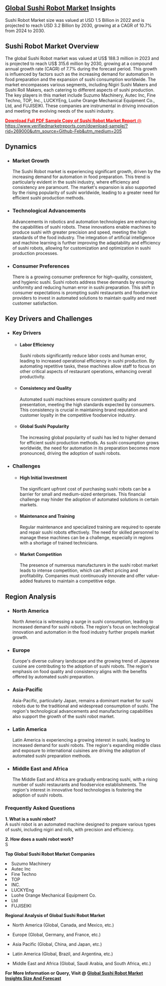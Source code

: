 <h2><a href="https://www.verifiedmarketreports.com/download-sample/?rid=269000&amp;utm_source=Github&amp;utm_medium=205" target="_blank">Global Sushi Robot Market</a> Insights</h2><p>Sushi Robot Market size was valued at USD 1.5 Billion in 2022 and is projected to reach USD 3.2 Billion by 2030, growing at a CAGR of 10.7% from 2024 to 2030.</p><p> <h2>Sushi Robot Market Overview</h2> <p>The global Sushi Robot market was valued at US$ 188.3 million in 2023 and is projected to reach US$ 315.6 million by 2030, growing at a compound annual growth rate (CAGR) of 7.7% during the forecast period. This growth is influenced by factors such as the increasing demand for automation in food preparation and the expansion of sushi consumption worldwide. The market encompasses various segments, including Nigiri Sushi Makers and Sushi Roll Makers, each catering to different aspects of sushi production. The key players in this market include Suzumo Machinery, Autec Inc, Fine Techno, TOP, Inc., LUCKYEng, Luohe Orange Mechanical Equipment Co., Ltd, and FUJISEIKI. These companies are instrumental in driving innovation and meeting the evolving needs of the sushi industry. </p> <p><a href="#"><p><span class=""><span style="color: #ff0000;"><strong>Download Full PDF Sample Copy of Sushi Robot Market Report</strong> @ </span><a href="https://www.verifiedmarketreports.com/download-sample/?rid=269000&amp;utm_source=Github-Feb&amp;utm_medium=205" target="_blank">https://www.verifiedmarketreports.com/download-sample/?rid=269000&amp;utm_source=Github-Feb&amp;utm_medium=205</a></span></p></a></p> <h2>Dynamics</h2> <ul> <li><h3>Market Growth</h3> <p>The Sushi Robot market is experiencing significant growth, driven by the increasing demand for automation in food preparation. This trend is particularly evident in the sushi industry, where efficiency and consistency are paramount. The market's expansion is also supported by the rising popularity of sushi worldwide, leading to a greater need for efficient sushi production methods. </p> </li> <li><h3>Technological Advancements</h3> <p>Advancements in robotics and automation technologies are enhancing the capabilities of sushi robots. These innovations enable machines to produce sushi with greater precision and speed, meeting the high standards of the food industry. The integration of artificial intelligence and machine learning is further improving the adaptability and efficiency of sushi robots, allowing for customization and optimization in sushi production processes. </p> </li> <li><h3>Consumer Preferences</h3> <p>There is a growing consumer preference for high-quality, consistent, and hygienic sushi. Sushi robots address these demands by ensuring uniformity and reducing human error in sushi preparation. This shift in consumer expectations is prompting sushi restaurants and foodservice providers to invest in automated solutions to maintain quality and meet customer satisfaction. </p> </li> </ul> <h2>Key Drivers and Challenges</h2> <ul> <li><h3>Key Drivers</h3> <ul> <li><h4>Labor Efficiency</h4> <p>Sushi robots significantly reduce labor costs and human error, leading to increased operational efficiency in sushi production. By automating repetitive tasks, these machines allow staff to focus on other critical aspects of restaurant operations, enhancing overall productivity. </p> </li> <li><h4>Consistency and Quality</h4> <p>Automated sushi machines ensure consistent quality and presentation, meeting the high standards expected by consumers. This consistency is crucial in maintaining brand reputation and customer loyalty in the competitive foodservice industry. </p> </li> <li><h4>Global Sushi Popularity</h4> <p>The increasing global popularity of sushi has led to higher demand for efficient sushi production methods. As sushi consumption grows worldwide, the need for automation in its preparation becomes more pronounced, driving the adoption of sushi robots. </p> </li> </ul> </li> <li><h3>Challenges</h3> <ul> <li><h4>High Initial Investment</h4> <p>The significant upfront cost of purchasing sushi robots can be a barrier for small and medium-sized enterprises. This financial challenge may hinder the adoption of automated solutions in certain markets. </p> </li> <li><h4>Maintenance and Training</h4> <p>Regular maintenance and specialized training are required to operate and repair sushi robots effectively. The need for skilled personnel to manage these machines can be a challenge, especially in regions with a shortage of trained technicians. </p> </li> <li><h4>Market Competition</h4> <p>The presence of numerous manufacturers in the sushi robot market leads to intense competition, which can affect pricing and profitability. Companies must continuously innovate and offer value-added features to maintain a competitive edge. </p> </li> </ul> </li> </ul> <h2>Region Analysis</h2> <ul> <li><h3>North America</h3> <p>North America is witnessing a surge in sushi consumption, leading to increased demand for sushi robots. The region's focus on technological innovation and automation in the food industry further propels market growth. </p> </li> <li><h3>Europe</h3> <p>Europe's diverse culinary landscape and the growing trend of Japanese cuisine are contributing to the adoption of sushi robots. The region's emphasis on food quality and consistency aligns with the benefits offered by automated sushi preparation. </p> </li> <li><h3>Asia-Pacific</h3> <p>Asia-Pacific, particularly Japan, remains a dominant market for sushi robots due to the traditional and widespread consumption of sushi. The region's technological advancements and manufacturing capabilities also support the growth of the sushi robot market. </p> </li> <li><h3>Latin America</h3> <p>Latin America is experiencing a growing interest in sushi, leading to increased demand for sushi robots. The region's expanding middle class and exposure to international cuisines are driving the adoption of automated sushi preparation methods. </p> </li> <li><h3>Middle East and Africa</h3> <p>The Middle East and Africa are gradually embracing sushi, with a rising number of sushi restaurants and foodservice establishments. The region's interest in innovative food technologies is fostering the adoption of sushi robots. </p> </li> </ul> <h3>Frequently Asked Questions</h3> <p><strong>1. What is a sushi robot?</strong><br>A sushi robot is an automated machine designed to prepare various types of sushi, including nigiri and rolls, with precision and efficiency. </p> <p><strong>2. How does a sushi robot work?</strong><br>S</p><p><strong>Top Global Sushi Robot Market Companies</strong></p><div data-test-id=""><p><li>Suzumo Machinery</li><li> Autec Inc</li><li> Fine Techno</li><li> TOP</li><li>INC.</li><li> LUCKYEng</li><li> Luohe Orange Mechanical Equipment Co.</li><li>Ltd</li><li> FUJISEIKI</li></p><div><strong>Regional Analysis of&nbsp;Global Sushi Robot Market</strong></div><ul><li dir="ltr"><p dir="ltr">North America&nbsp;(Global, Canada, and Mexico, etc.)</p></li><li dir="ltr"><p dir="ltr">Europe (Global, Germany, and France, etc.)</p></li><li dir="ltr"><p dir="ltr">Asia Pacific&nbsp;(Global, China, and Japan, etc.)</p></li><li dir="ltr"><p dir="ltr">Latin America&nbsp;(Global, Brazil, and Argentina, etc.)</p></li><li dir="ltr">Middle East and Africa&nbsp;(Global, Saudi Arabia, and South Africa, etc.)</li></ul><p><strong>For More Information or Query, Visit @&nbsp;</strong><strong><a href="https://www.verifiedmarketreports.com/product/sushi-robot-market/?utm_source=Github&amp;utm_medium=205" target="_blank">Global Sushi Robot Market Insights Size And Forecast</a></strong></p></div>

